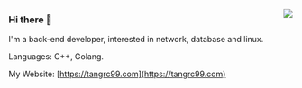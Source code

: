 
<a href="https://github.com/tangrc99" target="_blank"><img align="right" src="https://github-readme-stats.vercel.app/api?username=tangrc99&show_icons=true&count_private=true&theme=nord" /></a>

### Hi there 👋

I'm a back-end developer, interested in network, database and linux.

Languages: C++, Golang.

My Website: [https://tangrc99.com](https://tangrc99.com)
